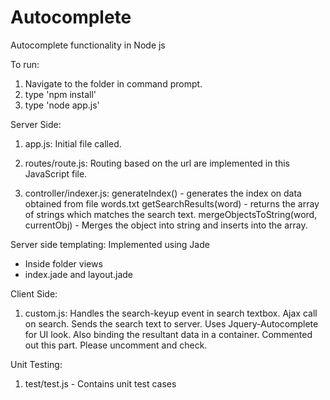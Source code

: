 Autocomplete
============

Autocomplete functionality in Node js

To run:
  1. Navigate to the folder in command prompt.
  2. type 'npm install'
  3. type 'node app.js'

Server Side:


 1. app.js:
     Initial file called.
     
 2. routes/route.js:
     Routing based on the url are implemented in this JavaScript file.
     
 3. controller/indexer.js:
     generateIndex() - generates the index on data obtained from file words.txt
     getSearchResults(word) - returns the array of strings which matches the search text.
     mergeObjectsToString(word, currentObj) - Merges the object into string and inserts into the array.
     
Server side templating: Implemented using Jade
  - Inside folder views
  - index.jade and layout.jade
  
Client Side:
 1. custom.js:
    Handles the search-keyup event in search textbox. 
    Ajax call on search. Sends the search text to server.
    Uses Jquery-Autocomplete for UI look.
    Also binding the resultant data in a container. Commented out this part. Please uncomment and check.
    
Unit Testing:
 1. test/test.js - Contains unit test cases
 
